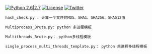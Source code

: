 [![Python 2.6|2.7](https://img.shields.io/badge/python-2.6|2.7-yellow.svg)](https://www.python.org/) [![License](https://img.shields.io/badge/license-GPLv2-red.svg)](https://github.com/ForrestX386/x386/blob/master/BurpSuite-Extensions/COPYING) [![Twitter](https://img.shields.io/twitter/url/http/shields.io.svg?style=social)](https://twitter.com/huaihuaiStyleIT)



	hash_check.py : 计算一个文件的MD5、SHA1、SHA256、SHA512值
	
	Multiprocess_Brute.py: python 多进程模板
	
	Multithreads_Brute.py： python多线程模板
	
	single_process_multi_threads_template.py： python 单进程多线程模板
	
